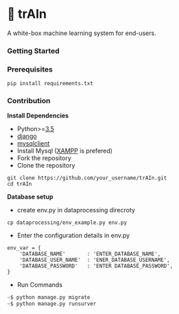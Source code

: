 # 🚅 trAIn
A white-box machine learning system for end-users. 
### Getting Started

### Prerequisites
```
pip install requirements.txt
```
### Contribution

**Install Dependencies**
- Python>=[3.5](https://www.python.org/downloads/release/python-350/)
- [django](https://www.djangoproject.com/download/)
- [mysqlclient](https://pypi.org/project/mysqlclient/)
- Install Mysql ([XAMPP](https://www.apachefriends.org/download.html) is prefered)
- Fork the repository
- Clone the repository
```
git clone https://github.com/your_username/trAIn.git
cd trAIn
```
**Database setup**
- create env.py in dataprocessing direcroty
```
cp dataprocessing/env_example.py env.py
```
- Enter the configuration details in env.py
```
env_var = {
    'DATABASE_NAME'       : 'ENTER_DATABASE_NAME',
    'DATABASE_USER_NAME'  : 'ENER_DATABASE_USERNAME',
    'DATABASE_PASSWORD'   : 'ENTER DATABASE_PASSWORD',
}
```
- Run Commands
```python
~$ python manage.py migrate
~$ python manage.py runsurver
```